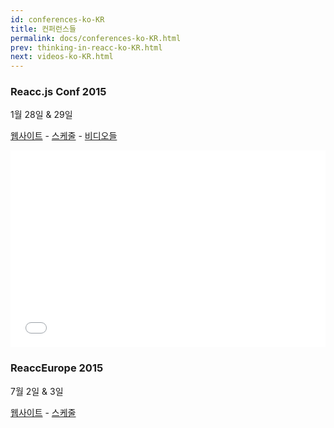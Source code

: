 ```yaml
---
id: conferences-ko-KR
title: 컨퍼런스들
permalink: docs/conferences-ko-KR.html
prev: thinking-in-reacc-ko-KR.html
next: videos-ko-KR.html
---
```


### Reacc.js Conf 2015
1월 28일 & 29일

[웹사이트](http://conf.reaccjs.com/) - [스케줄](http://conf.reactjs.com/schedule.html) - [비디오들](https://www.youtube-nocookie.com/playlist?list=PLb0IAmt7-GS1cbw4qonlQztYV1TAW0sCr)

<iframe width="100%" height="315" src="//www.youtube-nocookie.com/embed/KVZ-P-ZI6W4?list=PLb0IAmt7-GS1cbw4qonlQztYV1TAW0sCr" frameborder="0" allowfullscreen></iframe>

### ReaccEurope 2015
7월 2일 & 3일

[웹사이트](http://www.reacc-europe.org/) - [스케줄](http://www.react-europe.org/#schedule)
